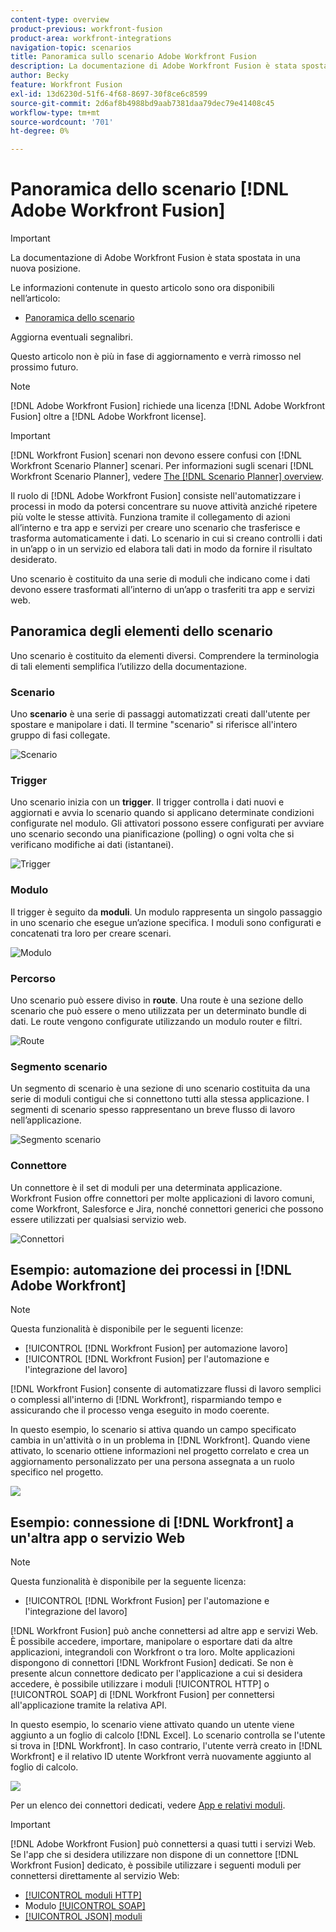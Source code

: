 ```yaml
---
content-type: overview
product-previous: workfront-fusion
product-area: workfront-integrations
navigation-topic: scenarios
title: Panoramica sullo scenario Adobe Workfront Fusion
description: La documentazione di Adobe Workfront Fusion è stata spostata in una nuova posizione. Questo articolo è stato dichiarato obsoleto, ma contiene un collegamento al nuovo articolo che descrive questa funzionalità.
author: Becky
feature: Workfront Fusion
exl-id: 13d6230d-51f6-4f68-8697-30f8ce6c8599
source-git-commit: 2d6af8b4988bd9aab7381daa79dec79e41408c45
workflow-type: tm+mt
source-wordcount: '701'
ht-degree: 0%

---
```


# Panoramica dello scenario [!DNL Adobe Workfront Fusion]

>[!IMPORTANT]
>
>La documentazione di Adobe Workfront Fusion è stata spostata in una nuova posizione.
>
>Le informazioni contenute in questo articolo sono ora disponibili nell’articolo:
>
>* [Panoramica dello scenario](https://experienceleague.adobe.com/docs/workfront-fusion/using/get-started-with-fusion/understand-workfront-fusion/scenario-overview.html)
>
>Aggiorna eventuali segnalibri.
>
>Questo articolo non è più in fase di aggiornamento e verrà rimosso nel prossimo futuro.

>[!NOTE]
>
>[!DNL Adobe Workfront Fusion] richiede una licenza [!DNL Adobe Workfront Fusion] oltre a [!DNL Adobe Workfront license].

>[!IMPORTANT]
>
>[!DNL Workfront Fusion] scenari non devono essere confusi con [!DNL Workfront Scenario Planner] scenari. Per informazioni sugli scenari [!DNL Workfront Scenario Planner], vedere [The [!DNL Scenario Planner] overview](../../scenario-planner/scenario-planner-overview.md).

Il ruolo di [!DNL Adobe Workfront Fusion] consiste nell&#39;automatizzare i processi in modo da potersi concentrare su nuove attività anziché ripetere più volte le stesse attività. Funziona tramite il collegamento di azioni all’interno e tra app e servizi per creare uno scenario che trasferisce e trasforma automaticamente i dati. Lo scenario in cui si creano controlli i dati in un’app o in un servizio ed elabora tali dati in modo da fornire il risultato desiderato.

Uno scenario è costituito da una serie di moduli che indicano come i dati devono essere trasformati all’interno di un’app o trasferiti tra app e servizi web.

## Panoramica degli elementi dello scenario

Uno scenario è costituito da elementi diversi. Comprendere la terminologia di tali elementi semplifica l’utilizzo della documentazione.

### Scenario

Uno **scenario** è una serie di passaggi automatizzati creati dall&#39;utente per spostare e manipolare i dati. Il termine &quot;scenario&quot; si riferisce all&#39;intero gruppo di fasi collegate.

![Scenario](assets/entire-scenario-scenario.png)

### Trigger

Uno scenario inizia con un **trigger**. Il trigger controlla i dati nuovi e aggiornati e avvia lo scenario quando si applicano determinate condizioni configurate nel modulo. Gli attivatori possono essere configurati per avviare uno scenario secondo una pianificazione (polling) o ogni volta che si verificano modifiche ai dati (istantanei).

![Trigger](assets/scenario-trigger.png)

### Modulo

Il trigger è seguito da **moduli**. Un modulo rappresenta un singolo passaggio in uno scenario che esegue un’azione specifica. I moduli sono configurati e concatenati tra loro per creare scenari.

![Modulo](assets/scenario-module.png)

### Percorso

Uno scenario può essere diviso in **route**. Una route è una sezione dello scenario che può essere o meno utilizzata per un determinato bundle di dati. Le route vengono configurate utilizzando un modulo router e filtri.

![Route](assets/scenario-route.png)

### Segmento scenario

Un segmento di scenario è una sezione di uno scenario costituita da una serie di moduli contigui che si connettono tutti alla stessa applicazione. I segmenti di scenario spesso rappresentano un breve flusso di lavoro nell’applicazione.

![Segmento scenario](assets/scenario-segment.png)

### Connettore

Un connettore è il set di moduli per una determinata applicazione. Workfront Fusion offre connettori per molte applicazioni di lavoro comuni, come Workfront, Salesforce e Jira, nonché connettori generici che possono essere utilizzati per qualsiasi servizio web.

![Connettori](assets/scenario-connectors.png)



## Esempio: automazione dei processi in [!DNL Adobe Workfront]

>[!NOTE]
>
>Questa funzionalità è disponibile per le seguenti licenze:
>
>* [!UICONTROL [!DNL Workfront Fusion] per automazione lavoro]
>* [!UICONTROL [!DNL Workfront Fusion] per l&#39;automazione e l&#39;integrazione del lavoro]

[!DNL Workfront Fusion] consente di automatizzare flussi di lavoro semplici o complessi all&#39;interno di [!DNL Workfront], risparmiando tempo e assicurando che il processo venga eseguito in modo coerente.

In questo esempio, lo scenario si attiva quando un campo specificato cambia in un&#39;attività o in un problema in [!DNL Workfront]. Quando viene attivato, lo scenario ottiene informazioni nel progetto correlato e crea un aggiornamento personalizzato per una persona assegnata a un ruolo specifico nel progetto.

![](assets/fusion-template-example-350x102.png)

## Esempio: connessione di [!DNL Workfront] a un&#39;altra app o servizio Web

>[!NOTE]
>
>Questa funzionalità è disponibile per la seguente licenza:
>
>* [!UICONTROL [!DNL Workfront Fusion] per l&#39;automazione e l&#39;integrazione del lavoro]
>

[!DNL Workfront Fusion] può anche connettersi ad altre app e servizi Web. È possibile accedere, importare, manipolare o esportare dati da altre applicazioni, integrandoli con Workfront o tra loro. Molte applicazioni dispongono di connettori [!DNL Workfront Fusion] dedicati. Se non è presente alcun connettore dedicato per l&#39;applicazione a cui si desidera accedere, è possibile utilizzare i moduli [!UICONTROL HTTP] o [!UICONTROL SOAP] di [!DNL Workfront Fusion] per connettersi all&#39;applicazione tramite la relativa API.

In questo esempio, lo scenario viene attivato quando un utente viene aggiunto a un foglio di calcolo [!DNL Excel]. Lo scenario controlla se l&#39;utente si trova in [!DNL Workfront]. In caso contrario, l&#39;utente verrà creato in [!DNL Workfront] e il relativo ID utente Workfront verrà nuovamente aggiunto al foglio di calcolo.

![](assets/fusion-integration-example--350x171.png)

Per un elenco dei connettori dedicati, vedere [App e relativi moduli](../../workfront-fusion/apps-and-their-modules/apps-and-their-modules.md).

>[!IMPORTANT]
>
>[!DNL Adobe Workfront Fusion] può connettersi a quasi tutti i servizi Web. Se l&#39;app che si desidera utilizzare non dispone di un connettore [!DNL Workfront Fusion] dedicato, è possibile utilizzare i seguenti moduli per connettersi direttamente al servizio Web:
>
>* [[!UICONTROL moduli HTTP]](../../workfront-fusion/apps-and-their-modules/http-modules/http-modules-1.md)
>* Modulo [[!UICONTROL SOAP]](../../workfront-fusion/apps-and-their-modules/soap-module.md)
>* [[!UICONTROL JSON] moduli](../../workfront-fusion/apps-and-their-modules/json-modules.md)
>
